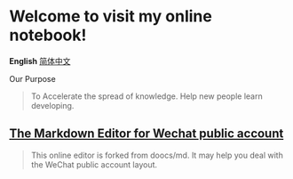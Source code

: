 # Welcome to visit my online notebook!

**English** [简体中文](https://amazingkenneth.github.io/docs/translations/zh-cn)

Our Purpose
> To Accelerate the spread of knowledge. Help new people learn developing.

## [The Markdown Editor for Wechat public account](https://amazingkenneth.github.io/md)
> This online editor is forked from doocs/md. It may help you deal with the WeChat public account layout.
